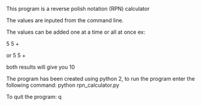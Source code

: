 This program is a reverse polish notation (RPN) calculator

The values are inputed from the command line.

The values can be added one at a time or all at once ex:

5
5
+

or 5 5 +

both results will give you 10

The program has been created using python 2, to run the program enter the following command:
python rpn_calculator.py

To quit the program:
q

